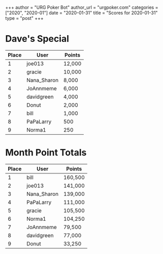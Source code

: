 +++
author = "URG Poker Bot"
author_url = "urgpoker.com"
categories = ["2020", "2020-01"]
date = "2020-01-31"
title = "Scores for 2020-01-31"
type = "post"
+++
# Dave's Special

| Place | User | Points |
|-------|------|--------|
| 1 | joe013 | 12,000 |
| 2 | gracie | 10,000 |
| 3 | Nana_Sharon | 8,000 |
| 4 | JoAnnmeme | 6,000 |
| 5 | davidgreen | 4,000 |
| 6 | Donut | 2,000 |
| 7 | bill | 1,000 |
| 8 | PaPaLarry | 500 |
| 9 | Norma1 | 250 |

# Month Point Totals

| Place | User | Points |
|-------|------|--------|
| 1 | bill | 160,500 |
| 2 | joe013 | 141,000 |
| 3 | Nana_Sharon | 139,000 |
| 4 | PaPaLarry | 111,000 |
| 5 | gracie | 105,500 |
| 6 | Norma1 | 104,250 |
| 7 | JoAnnmeme | 79,500 |
| 8 | davidgreen | 77,000 |
| 9 | Donut | 33,250 |
